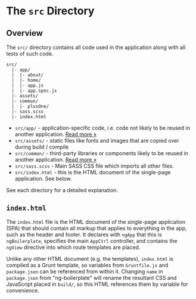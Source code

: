 # The `src` Directory

## Overview

The `src/` directory contains all code used in the application along with all
tests of such code.

```
src/
  |- app/
  |  |- about/
  |  |- home/
  |  |- app.js
  |  |- app.spec.js
  |- assets/
  |- common/
  |  |- plusOne/
  |- sass.scss
  |- index.html
```

- `src/app/` - application-specific code, i.e. code not likely to be reused in
  another application. [Read more &raquo;](app/README.md)
- `src/assets/` - static files like fonts and images that are copied over during build / compile 
- `src/common/` - third-party libraries or components likely to be reused in
  another application. [Read more &raquo;](common/README.md)
- `src/sass.scss` - Main SASS CSS file which imports all other files.
- `src/index.html` - this is the HTML document of the single-page application.
  See below.

See each directory for a detailed explanation.

## `index.html`

The `index.html` file is the HTML document of the single-page application (SPA)
that should contain all markup that applies to everything in the app, such as
the header and footer. It declares with `ngApp` that this is `ngBoilerplate`,
specifies the main `AppCtrl` controller, and contains the `ngView` directive
into which route templates are placed.

Unlike any other HTML document (e.g. the templates), `index.html` is compiled as
a Grunt template, so variables from `Gruntfile.js` and `package.json` can be
referenced from within it. Changing `name` in `package.json` from
"ng-boilerplate" will rename the resultant CSS and JavaScript placed in `build/`,
so this HTML references them by variable for convenience.
